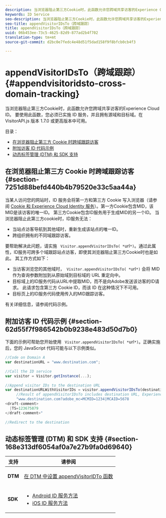 ```yaml
---
description: 当浏览器阻止第三方Cookie时，此函数允许您跨域共享访客的Experience Cloud ID。 要使用此函数，您必须已实施 ID 服务，并且拥有源域和目标域。在 VisitorAPI.js 版本 1.7.0 或更高版本中可用。
keywords: ID Service
seo-description: 当浏览器阻止第三方Cookie时，此函数允许您跨域共享访客的Experience Cloud ID。 要使用此函数，您必须已实施 ID 服务，并且拥有源域和目标域。在 VisitorAPI.js 版本 1.7.0 或更高版本中可用。
seo-title: appendVisitorIDsTo（跨域跟踪）
title: appendVisitorIDsTo（跨域跟踪）
uuid: 06b453ee-73c5-4625-82d9-877ad2b4f702
translation-type: tm+mt
source-git-commit: d2bc0e7fedc4e48d51f5dad158f9f8bfcb0cb4f3

---
```



# appendVisitorIDsTo（跨域跟踪）{#appendvisitoridsto-cross-domain-tracking}

当浏览器阻止第三方Cookie时，此函数允许您跨域共享访客的Experience Cloud ID。 要使用此函数，您必须已实施 ID 服务，并且拥有源域和目标域。在 VisitorAPI.js 版本 1.7.0 或更高版本中可用。

目录：

<ul class="simplelist"> 
 <li> <a href="../../library/get-set/appendvisitorid.md#section-7251d88befd440b4b79520e33c5aa44a" format="dita" scope="local"> 在浏览器阻止第三方 Cookie 时跨域跟踪访客 </a> </li> 
 <li> <a href="../../library/get-set/appendvisitorid.md#section-62d55f7f986542b0b9238e483d50d7b0" format="dita" scope="local"> 附加访客 ID 代码示例 </a> </li> 
 <li> <a href="../../library/get-set/appendvisitorid.md#section-168e313df6054af0a7e27b9fa0d69640" format="dita" scope="local"> 动态标签管理 (DTM) 和 SDK 支持 </a> </li> 
</ul>

## 在浏览器阻止第三方 Cookie 时跨域跟踪访客 {#section-7251d88befd440b4b79520e33c5aa44a}

当某人访问您的网站时，ID 服务会将第一方和第三方 Cookie 写入浏览器（请参阅 [Cookie 和 Experience Cloud Identity 服务](../../introduction/cookies.md)）。第一方Cookie包含MID，该MID是该访客的唯一ID。 第三方Cookie包含ID服务用于生成MID的另一个ID。 当浏览器阻止此第三方cookie时，ID服务无法：

* 当站点访客导航到其他域时，重新生成该站点的唯一ID。
* 跨组织拥有的不同域跟踪访客。

要帮助解决此问题，请实施 ` Visitor.appendVisitorIDsTo( *`url`*)`。通过此属性，ID服务可跨多个域跟踪站点访客，即使其浏览器阻止第三方Cookie时也是如此。 其工作方式如下：

* 当访客浏览您的其他域时，` Visitor.appendVisitorIDsTo( *`url`*)` 会将 MID 作为查询参数附加到从原始域到目标域的 URL 重定向中。
* 目标域上的ID服务代码从URL中提取MID，而不是向Adobe发送该访客的ID请求。 此请求包含第三方 Cookie ID，而该 ID 在这种情况下不可用。
* 目标页上的ID服务代码使用传入的MID跟踪访客。

有关详细信息，请参阅代码示例。

## 附加访客 ID 代码示例 {#section-62d55f7f986542b0b9238e483d50d7b0}

下面的示例可帮助您开始使用 ` Visitor.appendVisitorIDsTo( *`url`*)`。正确实施后，您的 JavaScript 代码可能与以下示例类似。

```js
//Code on Domain A 
var destinationURL = "www.destination.com"; 
 
//Call the ID service 
var visitor = Visitor.getInstance(...); 
 
//Append visitor IDs to the destination URL 
var destinationURLWithVisitorIDs = visitor.appendVisitorIDsTo(destinationURL); 
     //Result of appendVisitorIDsTo includes destination URL, Experience Cloud ID (MCMID), and Analytics ID (MCAID) 
     "www.destination.com?adobe_mc=MCMID=1234|MCAID=5678 
<draft-comment>
  |TS=123675879 
</draft-comment>" 
 
//Redirect to the destination
```

## 动态标签管理 (DTM) 和 SDK 支持 {#section-168e313df6054af0a7e27b9fa0d69640}

<table id="table_6E7152B4FD2B4C4D8C9477C68204C4FF"> 
 <thead> 
  <tr> 
   <th colname="col1" class="entry"> 支持 </th> 
   <th colname="col2" class="entry"> 请参阅 </th> 
  </tr> 
 </thead>
 <tbody> 
  <tr> 
   <td colname="col1"> <p> <b>DTM</b> </p> </td> 
   <td colname="col2"> <p> <a href="https://helpx.adobe.com/cn/dtm/kb/how-to-set-marketing-cloud-id-service-helper-function-in-adobe-d.html" format="https" scope="external"> 在 DTM 中设置 appendVisitorIDTo 函数 </a> </p> </td> 
  </tr> 
  <tr> 
   <td colname="col1"> <p> <b>SDK</b> </p> </td> 
   <td colname="col2"> 
    <ul id="ul_9D7933FF68EE4C71BAE999B3747F8398"> 
     <li id="li_9036C76AAECC4E639C23020C0C9F2AF8"> <a href="https://docs.adobe.com/content/help/en/mobile-services/android/experience-cloud-android/mc-methods.html" format="https" scope="external"> Android ID 服务方法 </a> </li> 
     <li id="li_E49D357905584674BFDFE348345B3849"> <a href="https://docs.adobe.com/content/help/en/mobile-services/ios/exp-cloud-ios/mc-methods.html" format="https" scope="external"> iOS ID 服务方法 </a> </li> 
    </ul> </td> 
  </tr> 
 </tbody> 
</table>

